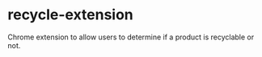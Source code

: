 # recycle-extension
Chrome extension to allow users to determine if a product is recyclable or not.

